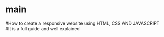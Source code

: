 # main
#How to create a responsive website using HTML, CSS AND JAVASCRIPT
#It is a full guide and well explained
